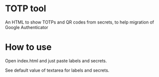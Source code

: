 # TOTP tool

An HTML to show TOTPs and QR codes from secrets, to help migration of Google Authenticator

# How to use

Open index.html and just paste labels and secrets.

See default value of textarea for labels and secrets.
